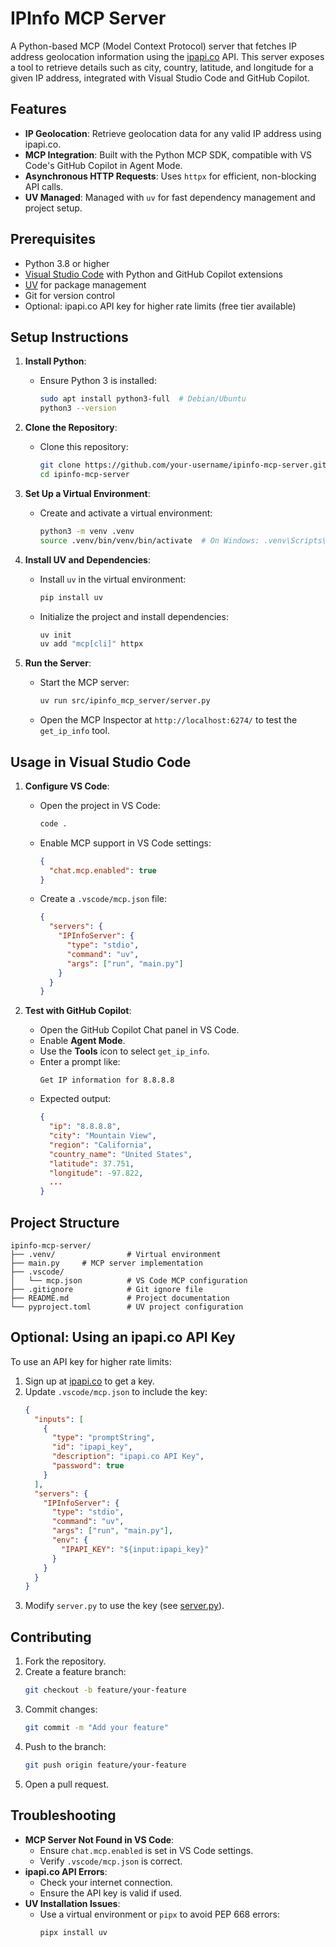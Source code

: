 
# IPInfo MCP Server

A Python-based MCP (Model Context Protocol) server that fetches IP address geolocation information using the [ipapi.co](https://ipapi.co/) API. This server exposes a tool to retrieve details such as city, country, latitude, and longitude for a given IP address, integrated with Visual Studio Code and GitHub Copilot.

## Features

- **IP Geolocation**: Retrieve geolocation data for any valid IP address using ipapi.co.
- **MCP Integration**: Built with the Python MCP SDK, compatible with VS Code's GitHub Copilot in Agent Mode.
- **Asynchronous HTTP Requests**: Uses `httpx` for efficient, non-blocking API calls.
- **UV Managed**: Managed with `uv` for fast dependency management and project setup.

## Prerequisites

- Python 3.8 or higher
- [Visual Studio Code](https://code.visualstudio.com/) with Python and GitHub Copilot extensions
- [UV](https://docs.astral.sh/uv/) for package management
- Git for version control
- Optional: ipapi.co API key for higher rate limits (free tier available)

## Setup Instructions

1. **Install Python**:
   - Ensure Python 3 is installed:
     ```bash
     sudo apt install python3-full  # Debian/Ubuntu
     python3 --version
     ```

2. **Clone the Repository**:
   - Clone this repository:
     ```bash
     git clone https://github.com/your-username/ipinfo-mcp-server.git
     cd ipinfo-mcp-server
     ```

3. **Set Up a Virtual Environment**:
   - Create and activate a virtual environment:
     ```bash
     python3 -m venv .venv
     source .venv/bin/venv/bin/activate  # On Windows: .venv\Scripts\activate
     ```

4. **Install UV and Dependencies**:
   - Install `uv` in the virtual environment:
     ```bash
     pip install uv
     ```
   - Initialize the project and install dependencies:
     ```bash
     uv init
     uv add "mcp[cli]" httpx
     ```

5. **Run the Server**:
   - Start the MCP server:
     ```bash
     uv run src/ipinfo_mcp_server/server.py
     ```
   - Open the MCP Inspector at `http://localhost:6274/` to test the `get_ip_info` tool.

## Usage in Visual Studio Code

1. **Configure VS Code**:
   - Open the project in VS Code:
     ```bash
     code .
     ```
   - Enable MCP support in VS Code settings:
     ```json
     {
       "chat.mcp.enabled": true
     }
     ```
   - Create a `.vscode/mcp.json` file:
     ```json
     {
       "servers": {
         "IPInfoServer": {
           "type": "stdio",
           "command": "uv",
           "args": ["run", "main.py"]
         }
       }
     }
     ```

2. **Test with GitHub Copilot**:
   - Open the GitHub Copilot Chat panel in VS Code.
   - Enable **Agent Mode**.
   - Use the **Tools** icon to select `get_ip_info`.
   - Enter a prompt like:
     ```
     Get IP information for 8.8.8.8
     ```
   - Expected output:
     ```json
     {
       "ip": "8.8.8.8",
       "city": "Mountain View",
       "region": "California",
       "country_name": "United States",
       "latitude": 37.751,
       "longitude": -97.822,
       ...
     }
     ```

## Project Structure

```
ipinfo-mcp-server/
├── .venv/                # Virtual environment
├── main.py     # MCP server implementation
├── .vscode/
│   └── mcp.json          # VS Code MCP configuration
├── .gitignore            # Git ignore file
├── README.md             # Project documentation
└── pyproject.toml        # UV project configuration
```

## Optional: Using an ipapi.co API Key

To use an API key for higher rate limits:
1. Sign up at [ipapi.co](https://ipapi.co/) to get a key.
2. Update `.vscode/mcp.json` to include the key:
   ```json
   {
     "inputs": [
       {
         "type": "promptString",
         "id": "ipapi_key",
         "description": "ipapi.co API Key",
         "password": true
       }
     ],
     "servers": {
       "IPInfoServer": {
         "type": "stdio",
         "command": "uv",
         "args": ["run", "main.py"],
         "env": {
           "IPAPI_KEY": "${input:ipapi_key}"
         }
       }
     }
   }
   ```
3. Modify `server.py` to use the key (see [server.py](#)).

## Contributing

1. Fork the repository.
2. Create a feature branch:
   ```bash
   git checkout -b feature/your-feature
   ```
3. Commit changes:
   ```bash
   git commit -m "Add your feature"
   ```
4. Push to the branch:
   ```bash
   git push origin feature/your-feature
   ```
5. Open a pull request.

## Troubleshooting

- **MCP Server Not Found in VS Code**:
  - Ensure `chat.mcp.enabled` is set in VS Code settings.
  - Verify `.vscode/mcp.json` is correct.
- **ipapi.co API Errors**:
  - Check your internet connection.
  - Ensure the API key is valid if used.
- **UV Installation Issues**:
  - Use a virtual environment or `pipx` to avoid PEP 668 errors:
    ```bash
    pipx install uv
    ```
